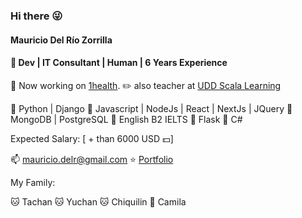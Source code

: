 ### Hi there 😜

#### Mauricio Del Río Zorrilla
#### 🐜 Dev | IT Consultant | Human | 6 Years Experience

💼 Now working on [1health](https://1health.io).
✏️ also teacher at  [UDD Scala Learning](https://scalalearning.com)

💛 Python | Django
💛 Javascript | NodeJs | React | NextJs | JQuery
💛 MongoDB | PostgreSQL
📙 English B2 IELTS
🌱 Flask
🌱 C#

Expected Salary: [ + than 6000 USD 💵]

📫 mauricio.delr@gmail.com
⭐ [Portfolio](https://delrio.dev)

My Family:

🐱  Tachan
🐱  Yuchan
🐱  Chiquilin
👩  Camila

